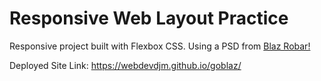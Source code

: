 # Responsive Web Layout Practice

Responsive project built with Flexbox CSS. Using a PSD from [Blaz Robar!](http://blazrobar.com/free-psd-website-templates/responsive-psd-template/)

Deployed Site Link: https://webdevdjm.github.io/goblaz/
